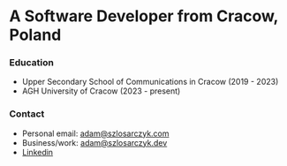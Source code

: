 # A Software Developer from Cracow, Poland

### Education
- Upper Secondary School of Communications in Cracow (2019 - 2023)
- AGH University of Cracow (2023 - present)

### Contact
- Personal email: adam@szlosarczyk.com
- Business/work: adam@szlosarczyk.dev
- [Linkedin](https://www.linkedin.com/in/adam-szl%C3%B3sarczyk-34891025b/)
